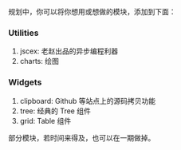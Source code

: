 规划中，你可以将你想用或想做的模块，添加到下面：


### Utilities

1. jscex: 老赵出品的异步编程利器
1. charts: 绘图


### Widgets

1. clipboard: Github 等站点上的源码拷贝功能
1. tree: 经典的 Tree 组件
1. grid: Table 组件


部分模块，若时间来得及，也可以在一期做掉。
